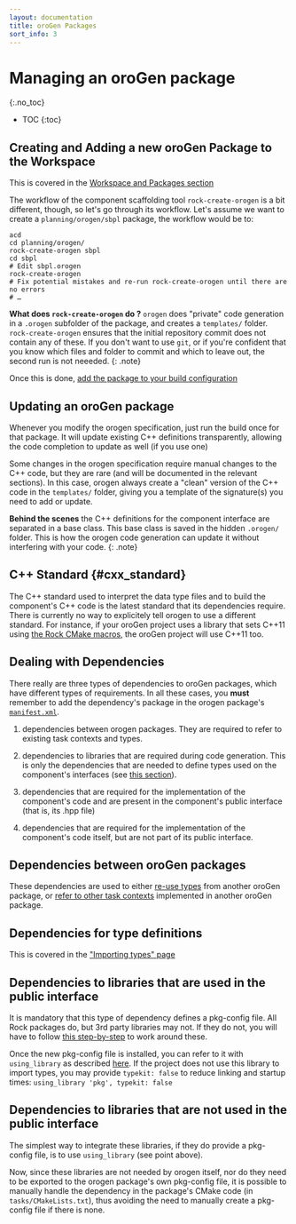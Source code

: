 ```yaml
---
layout: documentation
title: oroGen Packages
sort_info: 3
---
```


# Managing an oroGen package
{:.no_toc}

- TOC
{:toc}


## Creating and Adding a new oroGen Package to the Workspace

This is covered in the [Workspace and Packages section](../workspace/add_packages.html)

The workflow of the component scaffolding tool `rock-create-orogen` is a bit
different, though, so let's go through its workflow. Let's assume we want to
create a `planning/orogen/sbpl` package, the workflow would be to:

~~~
acd
cd planning/orogen/
rock-create-orogen sbpl
cd sbpl
# Edit sbpl.orogen
rock-create-orogen
# Fix potential mistakes and re-run rock-create-orogen until there are no errors
# …
~~~

**What does `rock-create-orogen` do ?** `orogen` does "private" code generation
in a `.orogen` subfolder of the package, and creates a `templates/` folder.
`rock-create-orogen` ensures that the initial repository commit does not
contain any of these. If you don't want to use `git`, or if you're confident
that you know which files and folder to commit and which to leave out, the second
run is not neeeded.
{: .note}

Once this is done, [add the package to your build configuration](../workspace/add_packages.html#orogen)

## Updating an oroGen package

Whenever you modify the orogen specification, just run the build once for that
package. It will update existing C++ definitions transparently, allowing the
code completion to update as well (if you use one)

Some changes in the orogen specification require manual changes to the C++ code,
but they are rare (and will be documented in the relevant sections). In this case, orogen always create a "clean" version of the C++ code in the `templates/`
folder, giving you a template of the signature(s) you need to add or update.

**Behind the scenes** the C++ definitions for the component interface are separated in a base class. This base class is saved in the hidden `.orogen/` folder. This is how the orogen code generation can update it without interfering
with your code.
{: .note}

## C++ Standard {#cxx_standard}

The C++ standard used to interpret the data type files and to build the component's C++
code is the latest standard that its dependencies require. There is currently no
way to explicitely tell orogen to use a different standard. For instance, if
your oroGen project uses a library that sets C++11 using [the Rock CMake
macros](../libraries/cpp_libraries.html#cxx_standard), the oroGen project will use C++11
too.

## Dealing with Dependencies

There really are three types of dependencies to oroGen packages, which have
different types of requirements. In all these cases, you **must** remember to
add the dependency's package in the orogen package's [`manifest.xml`](../workspace/add_packages.html#manifest_xml).

1. dependencies between orogen packages. They are required to refer to existing
task contexts and types.

2. dependencies to libraries that are required during code generation. This is
only the dependencies that are needed to define types used on the component's
interfaces (see [this section](./importing_types.html)).

3. dependencies that are required for the implementation of the component's code
and are present in the component's public interface (that is, its .hpp file)

4. dependencies that are required for the implementation of the component's code
itself, but are not part of its public interface.

## Dependencies between oroGen packages

These dependencies are used to either [re-use
types](./importing_types.html#from_orogen) from another oroGen package, or
[refer to other task contexts](./interface.html#inheritance) implemented in
another oroGen package.

## Dependencies for type definitions

This is covered in the ["Importing types" page](importing_types.html)

## Dependencies to libraries that are used in the public interface

It is mandatory that this type of dependency defines a pkg-config file. All Rock
packages do, but 3rd party libraries may not. If they do not, you will have to
follow [this step-by-step](../libraries/cpp_libraries.html#unconventional_dependencies) to
work around these.

Once the new pkg-config file is installed, you can refer to it with
`using_library` as described [here](./importing_types.html). If the project does
not use this library to import types, you may provide `typekit: false` to reduce
linking and startup times: `using_library 'pkg', typekit: false`

## Dependencies to libraries that are not used in the public interface

The simplest way to integrate these libraries, if they do provide a pkg-config file,
is to use `using_library` (see point above).

Now, since these libraries are not needed by orogen itself, nor do they need to be
exported to the orogen package's own pkg-config file, it is possible to manually
handle the dependency in the package's CMake code (in `tasks/CMakeLists.txt`), thus
avoiding the need to manually create a pkg-config file if there is none.